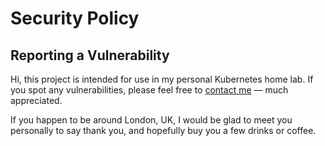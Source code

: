 # Security Policy

## Reporting a Vulnerability

Hi, this project is intended for use in my personal Kubernetes home lab. If you spot any vulnerabilities, please feel free to
[contact me](https://keys.openpgp.org/search?q=B5523C06213E516653CAD6344F5807ABAD36FF00) — much appreciated.

If you happen to be around London, UK, I would be glad to meet you personally to say thank you,
and hopefully buy you a few drinks or coffee.
